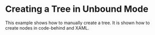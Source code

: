 # Creating a Tree in Unbound Mode


<p>This example shows how to manually create a tree. It is shown how to create nodes in code-behind and XAML.</p>

<br/>



